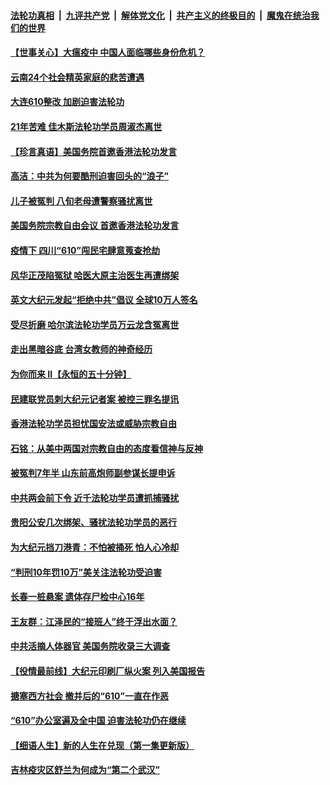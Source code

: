 

####  [法轮功真相](../../../../basic/blob/master/README.md?t=06191931) &nbsp;|&nbsp; [九评共产党](../../../../9ping.md/blob/master/README.md?t=06191931) &nbsp;|&nbsp; [解体党文化](../../../../jtdwh.md/blob/master/README.md?t=06191931)  &nbsp;|&nbsp; [共产主义的终极目的](../../../../gczydzjmd.md/blob/master/README.md?t=06191931) &nbsp;|&nbsp; [魔鬼在统治我们的世界](../../../../mgztzwmdsj.md/blob/master/README.md?t=06191931) 

#### [【世事关心】大瘟疫中 中国人面临哪些身份危机？](../pages/prog424/a102874644.md?t=06191931) 

#### [云南24个社会精英家庭的悲苦遭遇](../pages/prog424/a102874714.md?t=06191931) 

#### [大连610整改 加剧迫害法轮功](../pages/prog424/a102874147.md?t=06191931) 

#### [21年苦难 佳木斯法轮功学员周淑杰离世](../pages/prog424/a102873864.md?t=06191931) 

#### [【珍言真语】美国务院首邀香港法轮功发言](../pages/prog424/a102872871.md?t=06191931) 

#### [高洁：中共为何要酷刑迫害回头的“浪子”](../pages/prog424/a102872551.md?t=06191931) 

#### [儿子被冤判 八旬老母遭警察骚扰离世](../pages/prog424/a102872174.md?t=06191931) 

#### [美国务院宗教自由会议 首邀香港法轮功发言](../pages/prog424/a102872317.md?t=06191931) 

#### [疫情下 四川“610”闯民宅肆意蒐查抢劫](../pages/prog424/a102872137.md?t=06191931) 

#### [风华正茂陷冤狱 哈医大原主治医生再遭绑架](../pages/prog424/a102872059.md?t=06191931) 

#### [英文大纪元发起“拒绝中共”倡议 全球10万人签名](../pages/prog424/a102871657.md?t=06191931) 

#### [受尽折磨 哈尔滨法轮功学员万云龙含冤离世](../pages/prog424/a102871320.md?t=06191931) 

#### [走出黑暗谷底 台湾女教师的神奇经历](../pages/prog424/a102871310.md?t=06191931) 

#### [为你而来 II【永恒的五十分钟】](../pages/prog424/a102865179.md?t=06191931) 

#### [民建联党员刺大纪元记者案 被控三罪名提讯](../pages/prog424/a102871169.md?t=06191931) 

#### [香港法轮功学员担忧国安法或威胁宗教自由](../pages/prog424/a102871017.md?t=06191931) 

#### [石铭：从美中两国对宗教自由的态度看信神与反神](../pages/prog424/a102870822.md?t=06191931) 

#### [被冤判7年半 山东前高炮师副参谋长提申诉](../pages/prog424/a102870742.md?t=06191931) 

#### [中共两会前下令 近千法轮功学员遭抓捕骚扰](../pages/prog424/a102870712.md?t=06191931) 

#### [贵阳公安几次绑架、骚扰法轮功学员的恶行](../pages/prog424/a102869179.md?t=06191931) 

#### [为大纪元挡刀港青：不怕被捅死 怕人心冷却](../pages/prog424/a102870231.md?t=06191931) 

#### [“判刑10年罚10万”美关注法轮功受迫害](../pages/prog424/a102870102.md?t=06191931) 

#### [长春一桩悬案 遗体存尸检中心16年](../pages/prog424/a102869995.md?t=06191931) 

#### [王友群：江泽民的“接班人”终于浮出水面？](../pages/prog424/a102870047.md?t=06191931) 

#### [中共活摘人体器官 美国务院收录三大调查](../pages/prog424/a102869803.md?t=06191931) 

#### [【役情最前线】大纪元印刷厂纵火案 列入美国报告](../pages/prog424/a102869800.md?t=06191931) 

#### [搪塞西方社会 撤并后的“610”一直在作恶](../pages/prog424/a102869186.md?t=06191931) 

#### [“610”办公室遍及全中国 迫害法轮功仍在继续](../pages/prog424/a102868649.md?t=06191931) 

#### [【细语人生】新的人生在兑现（第一集更新版）](../pages/prog424/a102868323.md?t=06191931) 

#### [吉林疫灾区舒兰为何成为“第二个武汉”](../pages/prog424/a102868392.md?t=06191931) 

